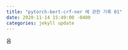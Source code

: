 ```yaml
---
title: "pytorch-bert-crf-ner 에 관한 기록 01"
date: 2020-11-14 15:49:00 -0400
categories: jekyll update
---
```


음
